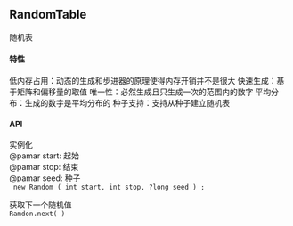 ## RandomTable
随机表

#### 特性
低内存占用：动态的生成和步进器的原理使得内存开销并不是很大
快速生成：基于矩阵和偏移量的取值
唯一性：必然生成且只生成一次的范围内的数字
平均分布：生成的数字是平均分布的
种子支持：支持从种子建立随机表
  
#### API
实例化  
@pamar start: 起始  
@pamar stop: 结束  
@pamar seed: 种子  
``` new Random ( int start, int stop, ?long seed ) ;```

获取下一个随机值  
``` Ramdon.next( ) ```
